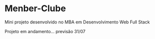 # Menber-Clube
Mini projeto desenvolvido no MBA em Desenvolvimento Web Full Stack


Projeto em andamento... previsão 31/07
